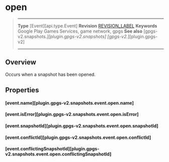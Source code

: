# open

> --------------------- ------------------------------------------------------------------------------------------
> __Type__              [Event][api.type.Event]
> __Revision__          [REVISION_LABEL](REVISION_URL)
> __Keywords__          Google Play Games Services, game network, gpgs
> __See also__          [gpgs-v2.snapshots.*][plugin.gpgs-v2.snapshots]
>                       [gpgs-v2.*][plugin.gpgs-v2]
> --------------------- ------------------------------------------------------------------------------------------

## Overview

Occurs when a snapshot has been opened.

## Properties

#### [event.name][plugin.gpgs-v2.snapshots.event.open.name]

#### [event.isError][plugin.gpgs-v2.snapshots.event.open.isError]

#### [event.snapshotId][plugin.gpgs-v2.snapshots.event.open.snapshotId]

#### [event.conflictId][plugin.gpgs-v2.snapshots.event.open.conflictId]

#### [event.conflictingSnapshotId][plugin.gpgs-v2.snapshots.event.open.conflictingSnapshotId]